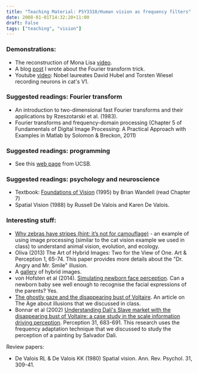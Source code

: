 ```yaml
---
title: "Teaching Material: PSY3310/Human vision as frequency filters"
date: 2008-01-01T14:32:20+11:00
draft: False
tags: ["teaching", "vision"]
---
```

### Demonstrations:
- The reconstruction of Mona Lisa [video](https://www.youtube.com/watch?v=BTSUjf6xQKQ).
- A blog [post](/posts/FourierDemonstration/) I wrote about the Fourier transform trick.
- Youtube [video](https://www.youtube.com/watch?v=8VdFf3egwfg): Nobel laureates David Hubel and Torsten Wiesel recording neurons in cat's V1.

### Suggested readings: Fourier transform
- An introduction to two-dimensional fast Fourier transforms and their applications by Rzeszotarski et al. (1983).
- Fourier transforms and frequency-domain processing (Chapter 5 of Fundamentals of Digital Image Processing: A Practical Approach with Examples in Matlab by Solomon & Breckon, 2011)

### Suggested readings: programming
-  See this [web page](http://www.ece.ucsb.edu/Faculty/Rabiner/ece259/image_processing_labs/lab3_solution.pdf) from UCSB.

### Suggested readings: psychology and neuroscience
- Textbook: [Foundations of Vision](https://foundationsofvision.stanford.edu) (1995) by Brian Wandell (read Chapter 7)
- Spatial Vision (1988) by Russell De Valois and Karen De Valois.

### Interesting stuff:
- [Why zebras have stripes (hint: it’s not for camouflage)](https://whyevolutionistrue.wordpress.com/2016/01/31/why-zebras-have-stripes-hint-its-not-for-camouflage/) - an example of using image processing (similar to the cat vision example we used in class) to understand animal vision, evolution, and ecology.
- Oliva (2013) The Art of Hybrid Images: Two for the View of One. Art & Perception 1, 65-74. This paper provides more details about the "Dr. Angry and Mr. Smile" illusion.
- A [gallery](http://cvcl.mit.edu/hybrid_gallery/gallery.html) of hybrid images.
- von Hofsten et al (2014). [Simulating newborn face perception](http://jov.arvojournals.org/article.aspx?articleid=2213027). Can a newborn baby see well enough to recognise the facial expressions of the parents? Yes.
- [The ghostly gaze and the disappearing bust of Voltaire](https://www.theguardian.com/science/neurophilosophy/2011/sep/19/ghostly-gaze-illusion). An article on The Age about illusions that we discussed in class.
- Bonnar et al (2002) [Understanding Dali's Slave market with the disappearing bust of Voltaire: a case study in the scale information driving perception](https://www.ncbi.nlm.nih.gov/pubmed/12092795). Perception 31, 683-691. This research uses the frequency adaptation technique that we discussed to study the perception of a painting by Salvador Dali.

Review papers:
- De Valois RL & De Valois KK (1980) Spatial vision. Ann. Rev. Psychol. 31, 309-41.
